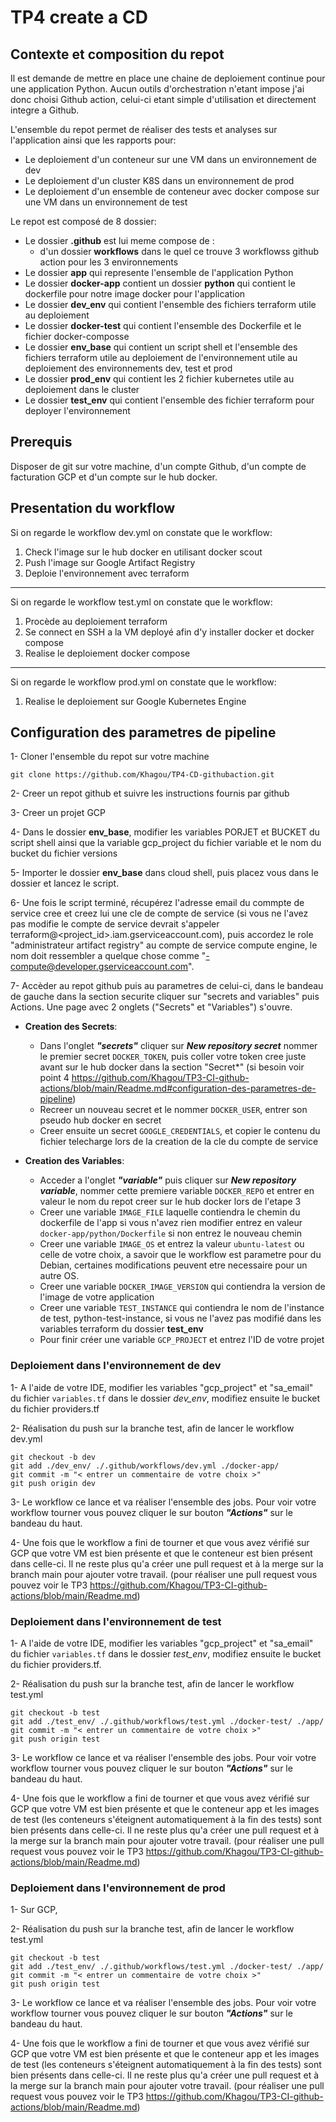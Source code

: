 # TP4 create a CD

## Contexte et composition du repot

Il est demande de mettre en place une chaine de deploiement continue pour une application Python. Aucun outils d'orchestration n'etant impose j'ai donc choisi Github action, celui-ci etant simple d'utilisation et directement integre a Github.

L'ensemble du repot permet de réaliser des tests et analyses sur l'application ainsi que les rapports pour:

- Le deploiement d'un conteneur sur une VM dans un environnement de dev
- Le deploiement d'un cluster K8S dans un environnement de prod
- Le deploiement d'un ensemble de conteneur avec docker compose sur une VM dans un environnement de test

Le repot est composé de 8 dossier:

- Le dossier **.github** est lui meme compose de :
  - d'un dossier **workflows** dans le quel ce trouve 3 workflowss github action pour les 3 environnements
- Le dossier **app** qui represente l'ensemble de l'application Python
- Le dossier **docker-app** contient un dossier **python** qui contient le dockerfile pour notre image docker pour l'application
- Le dossier **dev_env** qui contient l'ensemble des fichiers terraform utile au deploiement
- Le dossier **docker-test**  qui contient l'ensemble des Dockerfile et le fichier docker-composse
- Le dossier **env_base** qui contient un script shell et l'ensemble des fichiers terraform utile au deploiement de l'environnement utile au deploiement des environnements dev, test et prod
- Le dossier **prod_env** qui contient les 2 fichier kubernetes utile au deploiement dans le cluster
- Le dossier **test_env** qui contient l'ensemble des fichier terraform pour deployer l'environnement

## Prerequis

Disposer de git sur votre machine, d'un compte Github, d'un compte de facturation GCP et d'un compte sur le hub docker.

## Presentation du workflow

Si on regarde le workflow dev.yml on constate que le workflow:

1. Check l'image sur le hub docker en utilisant docker scout
2. Push l'image sur Google Artifact Registry
3. Deploie l'environnement avec terraform

--------------------------------------------------------------

Si on regarde le workflow test.yml on constate que le workflow:

1. Procède au deploiement terraform
2. Se connect en SSH a la VM deployé afin d'y installer docker et docker compose
3. Realise le deploiement docker compose

--------------------------------------------------------------

Si on regarde le workflow prod.yml on constate que le workflow:

1. Realise le deploiement sur Google Kubernetes Engine

   
## Configuration des parametres de pipeline

1- Cloner l'ensemble du repot sur votre machine

```
git clone https://github.com/Khagou/TP4-CD-githubaction.git
```

2- Creer un repot github et suivre les instructions fournis par github

3- Creer un projet GCP

4- Dans le dossier **env_base**, modifier les variables PORJET et BUCKET du script shell ainsi que la variable gcp_project du fichier variable et le nom du bucket du fichier versions

5- Importer le dossier **env_base** dans cloud shell, puis placez vous dans le dossier et lancez le script.

6- Une fois le script terminé, récupérez l'adresse email du commpte de service cree et creez lui une cle de compte de service (si vous ne l'avez pas modifie le compte de service devrait s'appeler terraform@<project_id>.iam.gserviceaccount.com), puis accordez le role "administrateur artifact registry" au compte de service compute engine, le nom doit ressembler a quelque chose comme "<project-number>-compute@developer.gserviceaccount.com".

7- Accèder au repot github puis au parametres de celui-ci, dans le bandeau de gauche dans la section securite cliquer sur "secrets and variables" puis Actions. Une page avec 2 onglets ("Secrets" et "Variables") s'ouvre.

- **Creation des Secrets**:

  - Dans l'onglet **_"secrets"_** cliquer sur **_New repository secret_** nommer le premier secret `DOCKER_TOKEN`, puis coller votre token cree juste avant sur le hub docker dans la section "Secret\*" (si besoin voir point 4 https://github.com/Khagou/TP3-CI-github-actions/blob/main/Readme.md#configuration-des-parametres-de-pipeline)
  - Recreer un nouveau secret et le nommer `DOCKER_USER`, entrer son pseudo hub docker en secret
  - Creer ensuite un secret `GOOGLE_CREDENTIALS`, et copier le contenu du fichier telecharge lors de la creation de la cle du compte de service

- **Creation des Variables**:
  - Acceder a l'onglet **_"variable"_** puis cliquer sur **_New repository variable_**, nommer cette premiere variable `DOCKER_REPO` et entrer en valeur le nom du repot creer sur le hub docker lors de l'etape 3
  - Creer une variable `IMAGE_FILE` laquelle contiendra le chemin du dockerfile de l'app si vous n'avez rien modifier entrez en valeur `docker-app/python/Dockerfile` si non entrez le nouveau chemin
  - Creer une variable `IMAGE_OS` et entrez la valeur `ubuntu-latest` ou celle de votre choix, a savoir que le workflow est parametre pour du Debian, certaines modifications peuvent etre necessaire pour un autre OS.
  - Creer une variable `DOCKER_IMAGE_VERSION` qui contiendra la version de l'image de votre application
  - Creer une variable `TEST_INSTANCE` qui contiendra le nom de l'instance de test, python-test-instance, si vous ne l'avez pas modifié dans les variables terraform du dossier **test_env**
  - Pour finir créer une variable `GCP_PROJECT` et entrez l'ID de votre projet

### Deploiement dans l'environnement de dev

1- A l'aide de votre IDE, modifier les variables "gcp_project" et "sa_email" du fichier `variables.tf` dans le dossier *dev_env*, modifiez ensuite le bucket du fichier providers.tf

2- Réalisation du push sur la branche test, afin de lancer le workflow dev.yml

```
git checkout -b dev
git add ./dev_env/ ./.github/workflows/dev.yml ./docker-app/
git commit -m "< entrer un commentaire de votre choix >"
git push origin dev
```

3- Le workflow ce lance et va réaliser l'ensemble des jobs. Pour voir votre workflow tourner vous pouvez cliquer le sur bouton **_"Actions"_** sur le bandeau du haut.

4- Une fois que le workflow a fini de tourner et que vous avez vérifié sur GCP que votre VM est bien présente et que le conteneur est bien présent dans celle-ci.
Il ne reste plus qu'a créer une pull request et à la merge sur la branch main pour ajouter votre travail. (pour réaliser une pull request vous pouvez voir le TP3 https://github.com/Khagou/TP3-CI-github-actions/blob/main/Readme.md)

### Deploiement dans l'environnement de test

1- A l'aide de votre IDE, modifier les variables "gcp_project" et "sa_email" du fichier `variables.tf` dans le dossier *test_env*, modifiez ensuite le bucket du fichier providers.tf.

2- Réalisation du push sur la branche test, afin de lancer le workflow test.yml

```
git checkout -b test
git add ./test_env/ ./.github/workflows/test.yml ./docker-test/ ./app/
git commit -m "< entrer un commentaire de votre choix >"
git push origin test
```

3- Le workflow ce lance et va réaliser l'ensemble des jobs. Pour voir votre workflow tourner vous pouvez cliquer le sur bouton **_"Actions"_** sur le bandeau du haut.

4- Une fois que le workflow a fini de tourner et que vous avez vérifié sur GCP que votre VM est bien présente et que le conteneur app et les images de test (les conteneurs s'éteignent automatiquement à la fin des tests) sont bien présents dans celle-ci.
Il ne reste plus qu'a créer une pull request et à la merge sur la branch main pour ajouter votre travail. (pour réaliser une pull request vous pouvez voir le TP3 https://github.com/Khagou/TP3-CI-github-actions/blob/main/Readme.md)

### Deploiement dans l'environnement de prod

1- Sur GCP, 

2- Réalisation du push sur la branche test, afin de lancer le workflow test.yml

```
git checkout -b test
git add ./test_env/ ./.github/workflows/test.yml ./docker-test/ ./app/
git commit -m "< entrer un commentaire de votre choix >"
git push origin test
```

3- Le workflow ce lance et va réaliser l'ensemble des jobs. Pour voir votre workflow tourner vous pouvez cliquer le sur bouton **_"Actions"_** sur le bandeau du haut.

4- Une fois que le workflow a fini de tourner et que vous avez vérifié sur GCP que votre VM est bien présente et que le conteneur app et les images de test (les conteneurs s'éteignent automatiquement à la fin des tests) sont bien présents dans celle-ci.
Il ne reste plus qu'a créer une pull request et à la merge sur la branch main pour ajouter votre travail. (pour réaliser une pull request vous pouvez voir le TP3 https://github.com/Khagou/TP3-CI-github-actions/blob/main/Readme.md)
